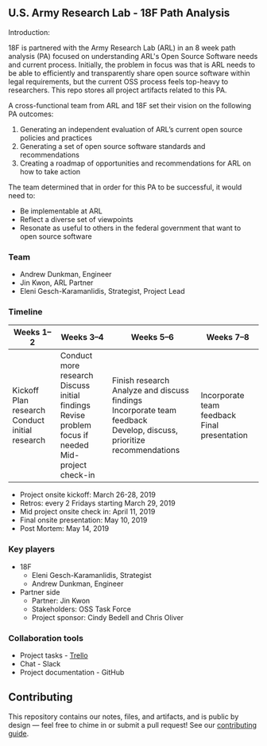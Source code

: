 ## U.S. Army Research Lab - 18F Path Analysis

Introduction:

18F is partnered with the Army Research Lab (ARL) in an 8 week path analysis (PA) focused on understanding ARL's Open Source Software needs and current process. Initially, the problem in focus was that is ARL needs to be able to efficiently and transparently share open source software within legal requirements, but the current OSS process feels top-heavy to researchers. This repo stores all project artifacts related to this PA. 

A cross-functional team from ARL and 18F set their vision on the following PA outcomes:

1. Generating an independent evaluation of ARL’s current open source policies and practices
2. Generating a set of open source software standards and recommendations
3. Creating a roadmap of opportunities and recommendations for ARL on how to take action

The team determined that in order for this PA to be successful, it would need to:

- Be implementable at ARL
- Reflect a diverse set of viewpoints
- Resonate as useful to others in the federal government that want to open source software

### Team

- Andrew Dunkman, Engineer
- Jin Kwon, ARL Partner
- Eleni Gesch-Karamanlidis, Strategist, Project Lead

### Timeline

| Weeks 1–2 | Weeks 3–4 | Weeks 5–6 | Weeks 7–8 |
|-----------|-----------|-----------|-----------|
| Kickoff<br>Plan research<br>Conduct initial research | Conduct more research<br>Discuss initial findings<br>Revise problem focus if needed<br>Mid-project check-in | Finish research<br>Analyze and discuss findings<br>Incorporate team feedback<br>Develop, discuss, prioritize recommendations | Incorporate team feedback<br>Final presentation |

- Project onsite kickoff: March 26-28, 2019
- Retros: every 2 Fridays starting March 29, 2019
- Mid project onsite check in: April 11, 2019
- Final onsite presentation: May 10, 2019
- Post Mortem: May 14, 2019

### Key players

- 18F
  - Eleni Gesch-Karamanlidis, Strategist
  - Andrew Dunkman, Engineer
- Partner side
  - Partner: Jin Kwon
  - Stakeholders: OSS Task Force
  - Project sponsor: Cindy Bedell and Chris Oliver

### Collaboration tools

- Project tasks - [Trello](https://trello.com/b/MU2Dlyz6/us-army-arl-path-analysis)
- Chat - Slack
- Project documentation - GitHub

## Contributing 

This repository contains our notes, files, and artifacts, and is public by design — feel free to chime in or submit a pull request! See our [contributing guide](/CONTRIBUTING.md).
